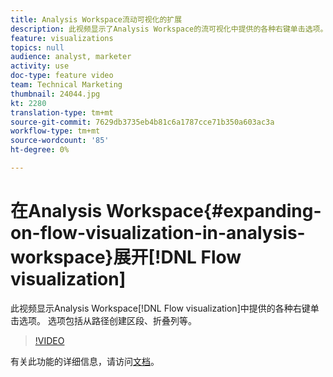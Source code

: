 ```yaml
---
title: Analysis Workspace流动可视化的扩展
description: 此视频显示了Analysis Workspace的流可视化中提供的各种右键单击选项。 选项包括从路径创建区段、折叠列等。
feature: visualizations
topics: null
audience: analyst, marketer
activity: use
doc-type: feature video
team: Technical Marketing
thumbnail: 24044.jpg
kt: 2280
translation-type: tm+mt
source-git-commit: 7629db3735eb4b81c6a1787cce71b350a603ac3a
workflow-type: tm+mt
source-wordcount: '85'
ht-degree: 0%

---
```



# 在Analysis Workspace{#expanding-on-flow-visualization-in-analysis-workspace}展开[!DNL Flow visualization]

此视频显示Analysis Workspace[!DNL Flow visualization]中提供的各种右键单击选项。 选项包括从路径创建区段、折叠列等。

>[!VIDEO](https://video.tv.adobe.com/v/24044/?quality=12)

有关此功能的详细信息，请访问[文档](https://experienceleague.adobe.com/docs/analytics/analyze/analysis-workspace/visualizations/flow/flow.html?lang=en#analysis-workspace)。
